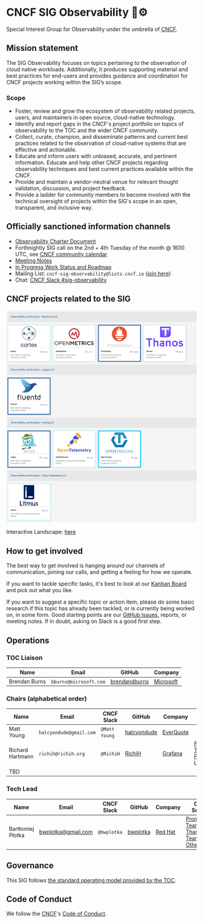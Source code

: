 # CNCF SIG Observability 🔭⚙️

Special Interest Group for Observability under the umbrella of [CNCF](https://www.cncf.io/).

## Mission statement

The SIG Observability focuses on topics pertaining to the observation of cloud native workloads. Additionally, it produces
supporting material and best practices for end-users and provides guidance and coordination for CNCF projects working within the SIG’s scope.

### Scope

* Foster, review and grow the ecosystem of observability related projects, users, and maintainers in open source, cloud-native technology.
* Identify and report gaps in the CNCF's project portfolio on topics of observability to the TOC and the wider CNCF community.
* Collect, curate, champion, and disseminate patterns and current best practices related to the observation of cloud-native systems that are effective and actionable.
* Educate and inform users with unbiased, accurate, and pertinent information. Educate and help other CNCF projects regarding observability techniques and best current practices available within the CNCF.
* Provide and maintain a vendor-neutral venue for relevant thought validation, discussion, and project feedback.
* Provide a ladder for community members to become involved with the technical oversight of projects within the SIG's scope in an open, transparent, and inclusive way.

## Officially sanctioned information channels

* [Observability Charter Document](observability-charter.md)
* Forthnightly SIG call on the 2nd + 4th Tuesday of the month @ 1600 UTC, see [CNCF community calendar](https://www.cncf.io/community/calendar/)
* [Meeting Notes](https://docs.google.com/document/d/1_QoF-njScSuGFI3Ge5zu-G8SbL6scQ8AzT1hq57bRoQ/edit)
* [In Progress Work Status and Roadmap](https://github.com/cncf/sig-observability/projects/1#card-36042463)
* Mailing List: `cncf-sig-observability@lists.cncf.io` ([join here](https://lists.cncf.io/g/cncf-sig-observability))
* Chat: [CNCF Slack #sig-observability](https://slack.cncf.io)

## CNCF projects related to the SIG

![projects](projects-20-07-2020.png)

Interactive Landscape: [here](https://landscape.cncf.io/category=observability-and-analysis&format=card-mode&grouping=category&project=hosted)

## How to get involved

The best way to get involved is hanging around our channels of communication, joining our calls, and getting a feeling for how we operate.

If you want to tackle specific tasks, it's best to look at our [Kanban Board](https://github.com/cncf/sig-observability/projects/1#card-36042463) and pick out what you like.

If you want to suggest a specific topic or action item, please do some basic research if this topic has already been tackled, or is currently being worked on, in some form. Good starting points are our [GitHub Issues](https://github.com/cncf/sig-observability/issues), reports, or meeting notes. If in doubt, asking on Slack is a good first step.

## Operations

### TOC Liaison

| Name          | Email                  |  GitHub         | Company     |
| ------------- | ---------------------- | --------------- | ----------- |
| Brendan Burns | `bburns@microsoft.com` | [brendandburns] | [Microsoft] |

### Chairs (alphabetical order)

| Name                | Email                   | CNCF Slack    | GitHub        | Company     | Open Source                        |
|-------------------- | ----------------------- |-------------- | ------------- | ----------- | ---------------------------------- |
| Matt Young          | `halcyondude@gmail.com` | `@Matt Young` | [halcyondude] | [EverQuote] |                                    |
| Richard Hartmann    | `richih@richih.org`     | `@RichiH`     | [RichiH]      | [Grafana]   | [Prometheus Team]; [PromCon] Lead  |
| TBD                 |                         |               |               |             |                                    |

### Tech Lead

| Name              | Email               | CNCF Slack    | GitHub        | Company   | Open Source                        |
|------------------ | ------------------- |------------   |--------       | --------- | ---------------------------------- |
| Bartłomiej Płotka | bwplotka@gmail.com  | `@bwplotka`   | [bwplotka]    | [Red Hat] |  [Prometheus Team]; [Thanos Team]; [Other][bwplotka-other] | 

[EverQuote]: https://www.everquote.com
[Grafana]:   https://grafana.com
[Microsoft]: https://www.microsoft.com
[Red Hat]:   https://redhat.com

[Prometheus Team]: https://prometheus.io/governance/#team-members
[Thanos Team]: https://thanos.io
[bwplotka-other]:  https://www.bwplotka.dev/about/#open-source-projects
[PromCon]: https://promcon.io

[bwplotka]:      https://github.com/bwplotka
[brendandburns]: https://github.com/brendandburns
[halcyondude]:   https://github.com/halcyondude
[RichiH]:        https://github.com/RichiH

## Governance

This SIG follows [the standard operating model provided by the TOC](https://github.com/cncf/toc/blob/master/sigs/cncf-sigs.md#operating-model).

## Code of Conduct

We follow the [CNCF](https://www.cncf.io/)'s [Code of Conduct](https://github.com/cncf/foundation/blob/master/code-of-conduct.md).
